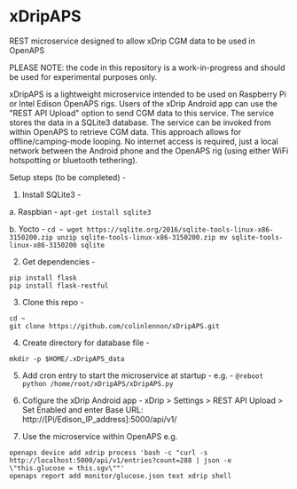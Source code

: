 # xDripAPS
REST microservice designed to allow xDrip CGM data to be used in OpenAPS

PLEASE NOTE: the code in this repository is a work-in-progress and should be used for experimental purposes only. 

xDripAPS is a lightweight microservice intended to be used on Raspberry Pi or Intel Edison OpenAPS rigs. Users of the xDrip Android app can use the "REST API Upload" option to send CGM data to this service. The service stores the data in a SQLite3 database. The service can be invoked from within OpenAPS to retrieve CGM data. This approach allows for offline/camping-mode looping. No internet access is required, just a local network between the Android phone and the OpenAPS rig (using either WiFi hotspotting or bluetooth tethering).

Setup steps (to be completed) - 

1. Install SQLite3 -

  a. Raspbian - 
    ```
    apt-get install sqlite3
    ```

  b. Yocto - 
    ```
    cd ~
    wget https://sqlite.org/2016/sqlite-tools-linux-x86-3150200.zip
    unzip sqlite-tools-linux-x86-3150200.zip
    mv sqlite-tools-linux-x86-3150200 sqlite
    ```

2. Get dependencies -
  ```
  pip install flask
  pip install flask-restful
  ```

3. Clone this repo -
  ```
  cd ~
  git clone https://github.com/colinlennon/xDripAPS.git
  ```

4. Create directory for database file - 
  ```
  mkdir -p $HOME/.xDripAPS_data
  ```

5. Add cron entry to start the microservice at startup - 
  e.g. - 
  `@reboot         python /home/root/xDripAPS/xDripAPS.py`

6. Cofigure the xDrip Android app -
  xDrip > Settings > REST API Upload > Set Enabled and enter Base URL: http://[Pi/Edison_IP_address]:5000/api/v1/

7. Use the microservice within OpenAPS
  e.g.
  ```
  openaps device add xdrip process 'bash -c "curl -s http://localhost:5000/api/v1/entries?count=288 | json -e \"this.glucose = this.sgv\""'
  openaps report add monitor/glucose.json text xdrip shell
  ```
